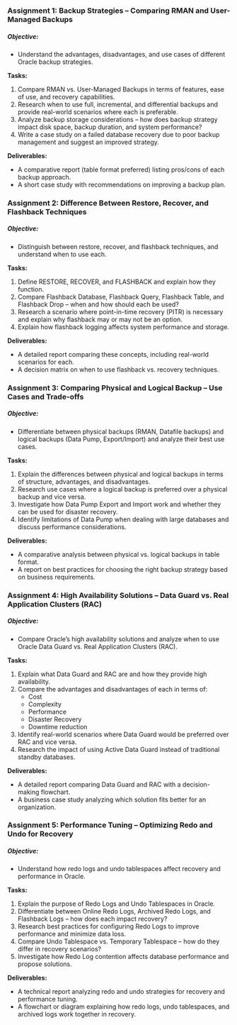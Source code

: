 ### Assignment 1: Backup Strategies – Comparing RMAN and User-Managed Backups

##### Objective: 
-   Understand the advantages, disadvantages, and use cases of different Oracle backup strategies.

**Tasks:**

1. Compare RMAN vs. User-Managed Backups in terms of features, ease of use, and recovery capabilities.
2. Research when to use full, incremental, and differential backups and provide real-world scenarios where each is preferable.
3. Analyze backup storage considerations – how does backup strategy impact disk space, backup duration, and system performance?
4. Write a case study on a failed database recovery due to poor backup management and suggest an improved strategy.

**Deliverables:**

- A comparative report (table format preferred) listing pros/cons of each backup approach.
- A short case study with recommendations on improving a backup plan.

### Assignment 2: Difference Between Restore, Recover, and Flashback Techniques

##### Objective: 
-   Distinguish between restore, recover, and flashback techniques, and understand when to use each.

**Tasks:**

1. Define RESTORE, RECOVER, and FLASHBACK and explain how they function.
2. Compare Flashback Database, Flashback Query, Flashback Table, and Flashback Drop – when and how should each be used?
3. Research a scenario where point-in-time recovery (PITR) is necessary and explain why flashback may or may not be an option.
4. Explain how flashback logging affects system performance and storage.

**Deliverables:**

- A detailed report comparing these concepts, including real-world scenarios for each.
- A decision matrix on when to use flashback vs. recovery techniques.

### Assignment 3: Comparing Physical and Logical Backup – Use Cases and Trade-offs

##### Objective: 
-   Differentiate between physical backups (RMAN, Datafile backups) and logical backups (Data Pump, Export/Import) and analyze their best use cases.

**Tasks:**

1. Explain the differences between physical and logical backups in terms of structure, advantages, and disadvantages.
2. Research use cases where a logical backup is preferred over a physical backup and vice versa.
3. Investigate how Data Pump Export and Import work and whether they can be used for disaster recovery.
4. Identify limitations of Data Pump when dealing with large databases and discuss performance considerations.

**Deliverables:**

- A comparative analysis between physical vs. logical backups in table format.
- A report on best practices for choosing the right backup strategy based on business requirements.


### Assignment 4: High Availability Solutions – Data Guard vs. Real Application Clusters (RAC)

##### Objective: 
-   Compare Oracle’s high availability solutions and analyze when to use Oracle Data Guard vs. Real Application Clusters (RAC).

**Tasks:**

1. Explain what Data Guard and RAC are and how they provide high availability.
2. Compare the advantages and disadvantages of each in terms of:
   -   Cost
   -   Complexity
   -   Performance
   -   Disaster Recovery
   -   Downtime reduction
3. Identify real-world scenarios where Data Guard would be preferred over RAC and vice versa.
4. Research the impact of using Active Data Guard instead of traditional standby databases.

**Deliverables:**

- A detailed report comparing Data Guard and RAC with a decision-making flowchart.
- A business case study analyzing which solution fits better for an organization.

### Assignment 5: Performance Tuning – Optimizing Redo and Undo for Recovery

##### Objective: 
-   Understand how redo logs and undo tablespaces affect recovery and performance in Oracle.

**Tasks:**

1. Explain the purpose of Redo Logs and Undo Tablespaces in Oracle.
2. Differentiate between Online Redo Logs, Archived Redo Logs, and Flashback Logs – how does each impact recovery?
3. Research best practices for configuring Redo Logs to improve performance and minimize data loss.
4. Compare Undo Tablespace vs. Temporary Tablespace – how do they differ in recovery scenarios?
5. Investigate how Redo Log contention affects database performance and propose solutions.

**Deliverables:**

- A technical report analyzing redo and undo strategies for recovery and performance tuning.
- A flowchart or diagram explaining how redo logs, undo tablespaces, and archived logs work together in recovery.
